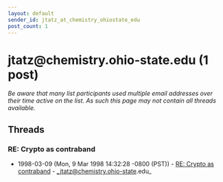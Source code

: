 ```yaml
---
layout: default
sender_id: jtatz_at_chemistry_ohiostate_edu
post_count: 1
---
```


# jtatz<span>@</span>chemistry.ohio-state.edu (1 post)

_Be aware that many list participants used multiple email addresses over their time active on the list. As such this page may not contain all threads available._

## Threads

### RE: Crypto as contraband
+ 1998-03-09 (Mon, 9 Mar 1998 14:32:28 -0800 (PST)) - [RE: Crypto as contraband](/archive/1998/03/f4575a0ba93a0cd47171a87451b94750bc79e69fdd871e3c2877bfd1adc44d97) - _jtatz@chemistry.ohio-state.edu_

